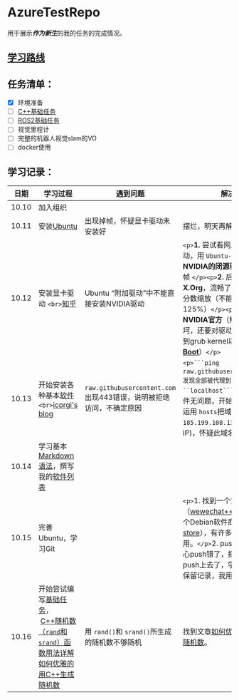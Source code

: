 # AzureTestRepo

用于展示***作为新生***的我的任务的完成情况。

## [学习路线](https://github.com/AzureSpace531/navigation_group/blob/main/%E5%AF%BC%E8%88%AA%E7%BB%84%E5%AD%A6%E4%B9%A0%E8%B7%AF%E7%BA%BF.md#c)

## 任务清单：

- [X] 环境准备
- [ ] [C++基础任务](https://github.com/AzureSpace531/navigation_group/blob/main/%E5%AF%BC%E8%88%AA%E7%BB%84%E6%8B%9B%E6%96%B0%E4%BB%BB%E5%8A%A1/basic_task/Cpp_task%E8%AE%B2%E8%A7%A3.md)
- [ ] [ROS2基础任务](https://github.com/AzureSpace531/navigation_group/tree/main/%E5%AF%BC%E8%88%AA%E7%BB%84%E6%8B%9B%E6%96%B0%E4%BB%BB%E5%8A%A1/ros2/%E5%9F%BA%E7%A1%80)
- [ ] 视觉里程计
- [ ] 完整的机器人视觉slam的VO
- [ ] docker使用

## 学习记录：

| 日期  | 学习过程                                                                                                                                                                                                                                        | 遇到问题                                                              | 解决过程                                                                                                                                                                                                                                                                                                                                                                                                                                                                                                                                                                                                                                                                                                                                                                                                                                                                    |
| ----- | ----------------------------------------------------------------------------------------------------------------------------------------------------------------------------------------------------------------------------------------------- | --------------------------------------------------------------------- | --------------------------------------------------------------------------------------------------------------------------------------------------------------------------------------------------------------------------------------------------------------------------------------------------------------------------------------------------------------------------------------------------------------------------------------------------------------------------------------------------------------------------------------------------------------------------------------------------------------------------------------------------------------------------------------------------------------------------------------------------------------------------------------------------------------------------------------------------------------------------- |
| 10.10 | 加入组织                                                                                                                                                                                                                                        |                                                                       |                                                                                                                                                                                                                                                                                                                                                                                                                                                                                                                                                                                                                                                                                                                                                                                                                                                                             |
| 10.11 | 安装[Ubuntu](https://ubuntu.com/download/desktop)                                                                                                                                                                                                  | 出现掉帧，怀疑显卡驱动未安装好                                        | 摆烂，明天再解决                                                                                                                                                                                                                                                                                                                                                                                                                                                                                                                                                                                                                                                                                                                                                                                                                                                            |
| 10.12 | 安装显卡驱动 `<br>`[知乎](https://zhuanlan.zhihu.com/p/308407850)                                                                                                                                                                                | Ubuntu “附加驱动”中不能直接安装NVIDIA驱动                           | `<p>`**1.** 尝试看网上教程安装驱动，用 ``Ubuntu-driver``安装了**NVIDIA的闭源驱动**，但仍然有掉帧 `</p><p>`**2.** 后来安装了开源的**X.Org**，流畅了许多，但不支持分数缩放（不能将DPI缩放到125%）`</p><p>`**3.** 最终留在了**NVIDIA官方**（解决过程也比较坎坷，还要对驱动进行***签名***并添加到grub kernel以过[**Secure Boot**](https://support.microsoft.com/en-us/windows/windows-11-and-secure-boot-a8ff1202-c0d9-42f5-940f-843abef64fad "强迫症，为了应付微软……")）`</p>`                                                                                                                                                                                                                                                                                                                                           |
| 10.13 | 开始安装各种基本[软件](./AppList.md) `<br>`[icorgi&#39;s blog](https://www.icorgi.cn/2022/04/10/412.html)                                                                                                                                           | ``raw.githubusercontent.com`` 出现443错误，说明被拒绝访问，不确定原因 | `<p>```ping raw.githubusercontent.com``，发现全部被代理到 ``localhost```</p>`检查代理软件无问题，开始网上找[资料](https://www.icorgi.cn/2022/04/10/412.html) `</p>`运用 ``hosts``把域名强行代理到 ``185.199.108.133``(真实映射的IP)，怀疑此域名被GFW污染……                                                                                                                                                                                                                                                                                                                                                                                                                                                                                                                                                                                                               |
| 10.14 | 学习基本[Markdown语法](https://markdown.com.cn)，撰写我的[软件列表](./AppList.md)                                                                                                                                                                     |                                                                       |                                                                                                                                                                                                                                                                                                                                                                                                                                                                                                                                                                                                                                                                                                                                                                                                                                                                             |
| 10.15 | 完善Ubuntu，学习Git                                                                                                                                                                                                                             |                                                                       | `<p>`1. 找到一个第三方的微信（[wewechat++](https://gitee.com/spark-community-works-collections/wewechat-plus-plus))，以及国内的一个Debian软件商店（[spark-store](https://spark-app.store/)），有许多的国产软件可用。`</p>`2. push日志的时候不小心push错了，把旧的README push上去了，学习如何[回滚](https://blog.csdn.net/qq_40032778/article/details/127236410#:~:text=gitlab%E8%BF%9C%E7%A8%8B%E5%BA%93%E4%BB%A3%E7%A0%81%E7%89%88%E6%9C%AC%E5%9B%9E%E6%BB%9A%E6%96%B9%E6%B3%95%201%20git%20log%20%E6%9F%A5%E7%9C%8B%E6%8F%90%E4%BA%A4%E5%8E%86%E5%8F%B2%EF%BC%8C%E6%89%BE%E5%87%BA%E8%A6%81%E5%9B%9E%E6%BB%9A%E5%88%B0%E7%9A%84%20commit-%20id%202,--hard%20commit-id%20%3A%E5%9B%9E%E6%BB%9A%E5%88%B0commit-id%203%20git%20reset%20--hard%20HEAD~3%EF%BC%9A%E5%B0%86%E6%9C%80%E8%BF%913%E6%AC%A1%E7%9A%84%E6%8F%90%E4%BA%A4%E5%9B%9E%E6%BB%9A)（为保留记录，我用的是revert)。 |
| 10.16 | 开始尝试编写[基础任务](./cpp_task/base_robot.cpp)，<br /> [C++随机数（`rand`和 `srand`）函数用法详解](http://c.biancheng.net/view/1352.html "不理想的生成方式")<br />[如何优雅的用C++生成随机数](https://zhuanlan.zhihu.com/p/442008589 "更随机的随机数") | 用 ``rand()``和 ``srand()``所生成的随机数不够随机                     | 找到文章[如何优雅的用C++生成随机数](https://zhuanlan.zhihu.com/p/442008589 "更随机的随机数")。                                                                                                                                                                                                                                                                                                                                                                                                                                                                                                                                                                                                                                                                                                                                                                                    |
